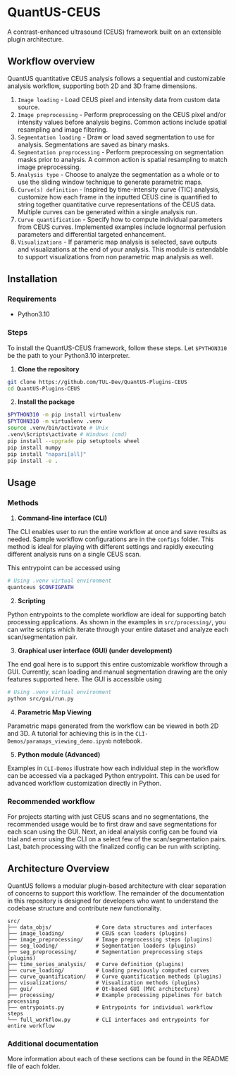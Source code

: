# QuantUS-CEUS

A contrast-enhanced ultrasound (CEUS) framework built on an extensible plugin architecture.

## Workflow overview

QuantUS quantitative CEUS analysis follows a sequential and customizable analysis workflow, supporting both 2D and 3D frame dimensions.

1. `Image loading` - Load CEUS pixel and intensity data from custom data source.
2. `Image preprocessing` - Perform preprocessing on the CEUS pixel and/or intensity values before analysis begins. Common actions include spatial resampling and image filtering.
3. `Segmentation loading` - Draw or load saved segmentation to use for analysis. Segmentations are saved as binary masks.
4. `Segmentation preprocessing` - Perform preprocessing on segmentation masks prior to analysis. A common action is spatial resampling to match image preprocessing.
5. `Analysis type` - Choose to analyze the segmentation as a whole or to use the sliding window technique to generate parametric maps.
6. `Curve(s) definition` - Inspired by time-intensity curve (TIC) analysis, customize how each frame in the inputted CEUS cine is quantified to string together quantitative curve representations of the CEUS data. Multiple curves can be generated within a single analysis run.
7. `Curve quantification` - Specify how to compute individual parameters from CEUS curves. Implemented examples include lognormal perfusion parameters and differential targeted enhancement.
8. `Visualizations` - If parameric map analysis is selected, save outputs and visualizations at the end of your analysis. This module is extendable to support visualizations from non parametric map analysis as well.

## Installation

### Requirements

- Python3.10

### Steps

To install the QuantUS-CEUS framework, follow these steps. Let `$PYTHON310` be the path to your Python3.10 interpreter.

1. **Clone the repository**

```bash
git clone https://github.com/TUL-Dev/QuantUS-Plugins-CEUS
cd QuantUS-Plugins-CEUS
```

2. **Install the package**

```bash
$PYTHON310 -m pip install virtualenv
$PYTOHN310 -m virtualenv .venv
source .venv/bin/activate # Unix
.venv\Scripts\activate # Windows (cmd)
pip install --upgrade pip setuptools wheel
pip install numpy
pip install "napari[all]"
pip install -e .
```

## Usage

### Methods

1. **Command-line interface (CLI)**

The CLI enables user to run the entire workflow at once and save results as needed. Sample workflow configurations are in the `configs` folder. This method is ideal for playing with different settings and rapidly executing different analysis runs on a single CEUS scan.

This entrypoint can be accessed using

```bash
# Using .venv virtual environment
quantceus $CONFIGPATH
```

2. **Scripting**

Python entrypoints to the complete workflow are ideal for supporting batch processing applications. As shown in the examples in `src/processing/`, you can write scripts which iterate through your entire dataset and analyze each scan/segmentation pair.

3. **Graphical user interface (GUI) (under development)**

The end goal here is to support this entire customizable workflow through a GUI. Currently, scan loading and manual segmentation drawing are the only features supported here. The GUI is accessible using

```bash
# Using .venv virtual environment
python src/gui/run.py
```

4. **Parametric Map Viewing**

Parametric maps generated from the workflow can be viewed in both 2D and 3D. A tutorial for achieving this is in the `CLI-Demos/paramaps_viewing_demo.ipynb` notebook.

5. **Python module (Advanced)**

Examples in `CLI-Demos` illustrate how each individual step in the workflow can be accessed via a packaged Python entrypoint. This can be used for advanced workflow customization directly in Python.

### Recommended workflow

For projects starting with just CEUS scans and no segmentations, the recommended usage would be to first draw and save segmentations for each scan using the GUI. Next, an ideal analysis config can be found via trial and error using the CLI on a select few of the scan/segmentation pairs. Last, batch processing with the finalized config can be run with scripting.

## Architecture Overview

QuantUS follows a modular plugin-based architecture with clear separation of concerns to support this workflow. The remainder of the documentation in this repository is designed for developers who want to understand the codebase structure and contribute new functionality.

```
src/
├── data_objs/              # Core data structures and interfaces
├── image_loading/          # CEUS scan loaders (plugins)
├── image_preprocessing/    # Image preprocessing steps (plugins)
├── seg_loading/            # Segmentation loaders (plugins)  
├── seg_preprocessing/      # Segmentation preprocessing steps (plugins)
├── time_series_analysis/   # Curve definition (plugins)
├── curve_loading/          # Loading previously computed curves
├── curve_quantification/   # Curve quantification methods (plugins)
├── visualizations/         # Visualization methods (plugins)
├── gui/                    # Qt-based GUI (MVC architecture)
├── processing/             # Example processing pipelines for batch processing
├── entrypoints.py          # Entrypoints for individual workflow steps
└── full_workflow.py        # CLI interfaces and entrypoints for entire workflow
```

### Additional documentation

More information about each of these sections can be found in the README file of each folder.

